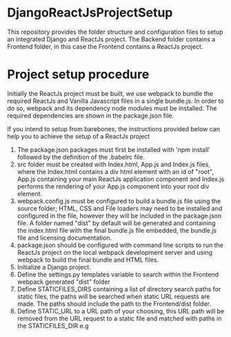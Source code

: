 # DjangoReactJsProjectSetup
This repository provides the folder structure and configuration files to setup an integrated Django and ReactJs project.
The Backend folder contains a Frontend folder, in this case the Frontend contains a ReactJs project.

# Project setup procedure
Initially the ReactJs project must be built, we use webpack to bundle the required ReactJs and Vanilla Javascript files in a single bundle.js.
In order to do so, webpack and its dependency node modules must be installed. The required dependencies are shown in the package.json file.

If you intend to setup from barebones, the instructions provided below can help you to achieve the setup of a ReactJs project
1) The package.json packages must first be installed with 'npm install' followed by the definition of the .babelrc file.
2) src folder must be created with Index.html, App.js and Index.js files, where the Index.html contains a div html element with an id of "root",
App.js containing your main ReactJs application component and Index.js performs the rendering of your App.js component into your root div element.
3) webpack.config.js must be configured to build a bundle.js file using the source folder; HTML, CSS and File loaders may need to be installed 
and configured in the file, however they will be included in the package.json file.
A folder named "dist" by default will be generated and containing the index.html file with the final bundle.js file embedded, the bundle.js file and licensing documentation.
4) package.json should be configured with command line scripts to run the ReactJs project on the local webpack development server and using webpack
to build the final bundle and HTML files.
5) Initialize a Django project.
6) Define the settings.py templates variable to search within the Frontend webpack generated "dist" folder 
7) Define STATICFILES_DIRS containing a list of directory search paths for static files, the paths will be searched when static URL requests are made. 
The paths should include the path to the Frontend/dist folder.
8) Define STATIC_URL to a URL path of your choosing, this URL path will be removed from the URL request to a static file and matched with paths
in the STATICFILES_DIR
e.g <script defer="defer" src="/assets/Core_CRUD/bundle.js">, /assets/ will be truncated and the remaining path matched in paths within STATICFILES_DIRS

Alternatively for a simpler approach, its possible to clone the project to your working directory using "git clone". Changing the configuration of webpack.config.js, package.json, django settings.py and dist folder build files to suit your application requirements.
